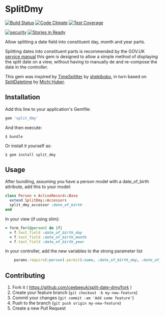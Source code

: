 # SplitDmy
[![Build Status](https://travis-ci.org/CeeBeeUK/split_dmy.svg)](https://travis-ci.org/CeeBeeUK/split_dmy)
[![Code Climate](https://codeclimate.com/github/CeeBeeUK/split_dmy/badges/gpa.svg)](https://codeclimate.com/github/CeeBeeUK/split_dmy)
[![Test Coverage](https://codeclimate.com/github/CeeBeeUK/split_dmy/badges/coverage.svg)](https://codeclimate.com/github/CeeBeeUK/split_dmy/coverage)

[![security](https://hakiri.io/github/CeeBeeUK/split_dmy/master.svg)](https://hakiri.io/github/CeeBeeUK/split_dmy/master)
[![Stories in Ready](https://badge.waffle.io/CeeBeeUK/split_dmy.svg?label=ready&title=Ready)](http://waffle.io/CeeBeeUK/split_dmy) 

Allow splitting a date field into constituent day, month and year parts.

Splitting dates into constituent parts is recommended by the GOV.UK 
[service manual](https://www.gov.uk/service-manual/user-centred-design/resources/patterns/dates.html#memorable-dates) 
this gem is designed to allow a simple method of displaying the split date on a view, without having 
to manually de and re-compose the date in the controller.

This gem was inspired by [TimeSplitter](https://github.com/shekibobo/time_splitter) 
by [shekibobo](https://github.com/shekibobo), in turn based on 
[SplitDatetime](https://github.com/michihuber/split_datetime) 
by [Michi Huber](https://github.com/michihuber).
 
## Installation

Add this line to your application's Gemfile:

```ruby
gem 'split_dmy'
```

And then execute:

    $ bundle

Or install it yourself as:

    $ gem install split_dmy

## Usage

After bundling, assuming you have a person model with a date_of_birth attribute, add this to your model:
```ruby
class Person < ActiveRecord::Base
  extend SplitDmy::Accessors
  split_dmy_accessor :date_of_birth
end
```

In your view (if using slim):
```ruby
= form_for(@person) do |f|
  = f.text_field :date_of_birth_day
  = f.text_field :date_of_birth_month
  = f.text_field :date_of_birth_year
```

In your controller, add the new variables to the strong parameter list
```ruby
    params.require(:person).permit(:name, :date_of_birth_day, :date_of_birth_month, :date_of_birth_year)
```


## Contributing

1. Fork it ( https://github.com/ceebeeuk/split-date-dmy/fork )
2. Create your feature branch (`git checkout -b my-new-feature`)
3. Commit your changes (`git commit -am 'Add some feature'`)
4. Push to the branch (`git push origin my-new-feature`)
5. Create a new Pull Request
